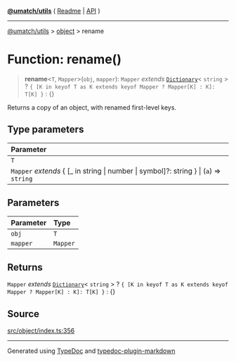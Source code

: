[**@umatch/utils**](../../README.md) ( [Readme](../../README.md) \| [API](../../API.md) )

---

[@umatch/utils](../../API.md) > [object](../README.md) > rename

# Function: rename()

> **rename**\<`T`, `Mapper`\>(`obj`, `mapper`): `Mapper` _extends_ [`Dictionary`](../../index/type-aliases/type-alias.Dictionary.md)\< `string` \> ? `{ [K in keyof T as K extends keyof Mapper ? Mapper[K] : K]: T[K] }` : \{}

Returns a copy of an object, with renamed first-level keys.

## Type parameters

| Parameter                                                                                |
| :--------------------------------------------------------------------------------------- |
| `T`                                                                                      |
| `Mapper` _extends_ \{ [\_ in string \| number \| symbol]?: string } \| (`a`) => `string` |

## Parameters

| Parameter | Type     |
| :-------- | :------- |
| `obj`     | `T`      |
| `mapper`  | `Mapper` |

## Returns

`Mapper` _extends_ [`Dictionary`](../../index/type-aliases/type-alias.Dictionary.md)\< `string` \> ? `{ [K in keyof T as K extends keyof Mapper ? Mapper[K] : K]: T[K] }` : \{}

## Source

[src/object/index.ts:356](https://github.com/umatch-oficial/utils/blob/1dcf13d/src/object/index.ts#L356)

---

Generated using [TypeDoc](https://typedoc.org/) and [typedoc-plugin-markdown](https://www.npmjs.com/package/typedoc-plugin-markdown)
